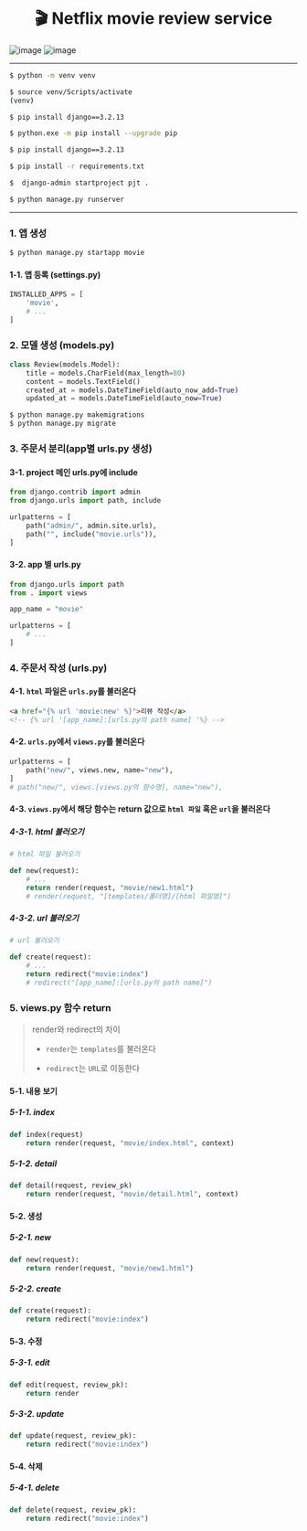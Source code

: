 # <div align="center"> 🎬 Netflix movie review service </div>



![image](https://user-images.githubusercontent.com/99783474/235343764-7a0a19f0-9403-4f53-bd73-19f640d24153.png)
![image](https://user-images.githubusercontent.com/99783474/235343928-a4a7f164-8b59-4e63-b06e-4882f7eff801.png)


---

```bash
$ python -m venv venv
```

```bash
$ source venv/Scripts/activate 
(venv)
```

```bash
$ pip install django==3.2.13
```

```bash
$ python.exe -m pip install --upgrade pip
```

```bash
$ pip install django==3.2.13
```

```bash
$ pip install -r requirements.txt
```

```bash
$  django-admin startproject pjt . 
```

```bash
$ python manage.py runserver
```



---


### 1. 앱 생성

   ```bash
   $ python manage.py startapp movie
   ```

   #### 1-1. 앱 등록 (settings.py)

```python
INSTALLED_APPS = [
    'movie',
    # ...
]
```

### 2. 모델 생성 (models.py)

   ```python
   class Review(models.Model):
       title = models.CharField(max_length=80)
       content = models.TextField()
       created_at = models.DateTimeField(auto_now_add=True)
       updated_at = models.DateTimeField(auto_now=True)
   ```

   ```bash
   $ python manage.py makemigrations
   $ python manage.py migrate
   ```

### 3. 주문서 분리(app별 urls.py 생성)

   #### 3-1. project 메인 urls.py에 include

```python
from django.contrib import admin
from django.urls import path, include

urlpatterns = [
    path("admin/", admin.site.urls),
    path("", include("movie.urls")),
]
```

   #### 3-2. app 별 urls.py

```python
from django.urls import path
from . import views

app_name = "movie"

urlpatterns = [
    # ...
]
```

### 4. 주문서 작성 (urls.py)

   #### 4-1. `html` 파일은 `urls.py`를 불러온다

```html
<a href="{% url 'movie:new' %}">리뷰 작성</a>
<!-- {% url '[app_name]:[urls.py의 path name] '%} -->
```

   #### 4-2. `urls.py`에서 `views.py`를 불러온다

```python
urlpatterns = [
    path("new/", views.new, name="new"),
]
# path("new/", views.[views.py의 함수명], name="new"),
```

   #### 4-3. `views.py`에서 해당 함수는 return 값으로 `html 파일` 혹은 `url`을 불러온다

##### 4-3-1. html 불러오기

```python
# html 파일 불러오기

def new(request):
    # ...
    return render(request, "movie/new1.html")
	# render(request, "[templates/폴더명]/[html 파일명]")
```

##### 4-3-2. url 불러오기

```python
# url 불러오기

def create(request):
    # ...
    return redirect("movie:index")
	# redirect("[app_name]:[urls.py의 path name]")
```

### 5. views.py 함수 return

   > render와 redirect의 차이
   >
   > - `render`는 `templates`를 불러온다
   >
   > - `redirect`는 `URL`로 이동한다

   #### 5-1. 내용 보기

##### 5-1-1. index

```python
def index(request)
    return render(request, "movie/index.html", context)
```

##### 5-1-2. detail

```python
def detail(request, review_pk)
    return render(request, "movie/detail.html", context)
```

   #### 5-2. 생성

##### 5-2-1. new

```python
def new(request):
    return render(request, "movie/new1.html")
```

##### 5-2-2. create

```python
def create(request):
    return redirect("movie:index")
```

#### 5-3. 수정

##### 5-3-1. edit

```python
def edit(request, review_pk):
    return render
```

##### 5-3-2. update

```python
def update(request, review_pk):
    return redirect("movie:index")
```

   #### 5-4. 삭제

##### 5-4-1. delete

```python
def delete(request, review_pk):
    return redirect("movie:index")
```


​         
